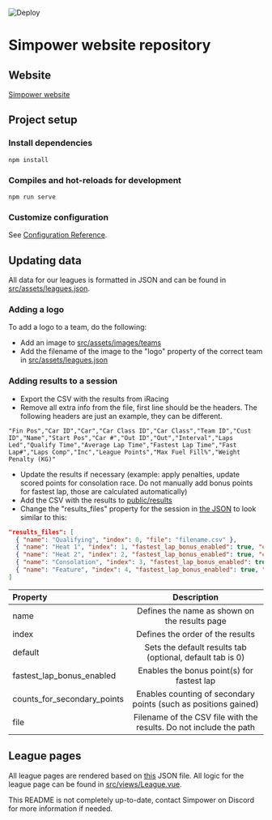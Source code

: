 ![Deploy](https://github.com/JaccovdP/simpower-frontend/workflows/Deploy/badge.svg)

# Simpower website repository

## Website
[Simpower website](https://simpower.co.uk)

## Project setup
### Install dependencies
```
npm install
```

### Compiles and hot-reloads for development
```
npm run serve
```

### Customize configuration
See [Configuration Reference](https://cli.vuejs.org/config/).

## Updating data
All data for our leagues is formatted in JSON and can be found in [src/assets/leagues.json](src/assets/leagues.json).

### Adding a logo
To add a logo to a team, do the following:
- Add an image to [src/assets/images/teams](src/assets/images/teams)
- Add the filename of the image to the "logo" property of the correct team in [src/assets/leagues.json](src/assets/leagues.json)

### Adding results to a session
- Export the CSV with the results from iRacing
- Remove all extra info from the file, first line should be the headers. The following headers are just an example, they can be different.
```CSV
"Fin Pos","Car ID","Car","Car Class ID","Car Class","Team ID","Cust ID","Name","Start Pos","Car #","Out ID","Out","Interval","Laps Led","Qualify Time","Average Lap Time","Fastest Lap Time","Fast Lap#","Laps Comp","Inc","League Points","Max Fuel Fill%","Weight Penalty (KG)"
```
- Update the results if necessary (example: apply penalties, update scored points for consolation race. Do not manually add bonus points for fastest lap, those are calculated automatically)
- Add the CSV with the results to [public/results](public/results)
- Change the "results_files" property for the session in [the JSON](src/assets/leagues.json) to look similar to this:
```JSON
"results_files": [
  { "name": "Qualifying", "index": 0, "file": "filename.csv" },
  { "name": "Heat 1", "index": 1, "fastest_lap_bonus_enabled": true, "counts_for_secondary_points": true, "file": "filename.csv" },
  { "name": "Heat 2", "index": 2, "fastest_lap_bonus_enabled": true, "counts_for_secondary_points": true, "file": "filename.csv" },
  { "name": "Consolation", "index": 3, "fastest_lap_bonus_enabled": true, "file": "filename.csv" },
  { "name": "Feature", "index": 4, "fastest_lap_bonus_enabled": true, "default": true, "file": "filename.csv" }
]
```
| Property | Description |
| :------------- | :----------: |
| name | Defines the name as shown on the results page |
| index | Defines the order of the results |
| default | Sets the default results tab (optional, default tab is 0) |
| fastest_lap_bonus_enabled | Enables the bonus point(s) for fastest lap |
| counts_for_secondary_points | Enables counting of secondary points (such as positions gained) |
| file | Filename of the CSV file with the results. Do not include the path |

## League pages
All league pages are rendered based on [this](src/assets/leagues.json) JSON file. All logic for the league page can be found in [src/views/League.vue](src/views/League.vue).

This README is not completely up-to-date, contact Simpower on Discord for more information if needed.

